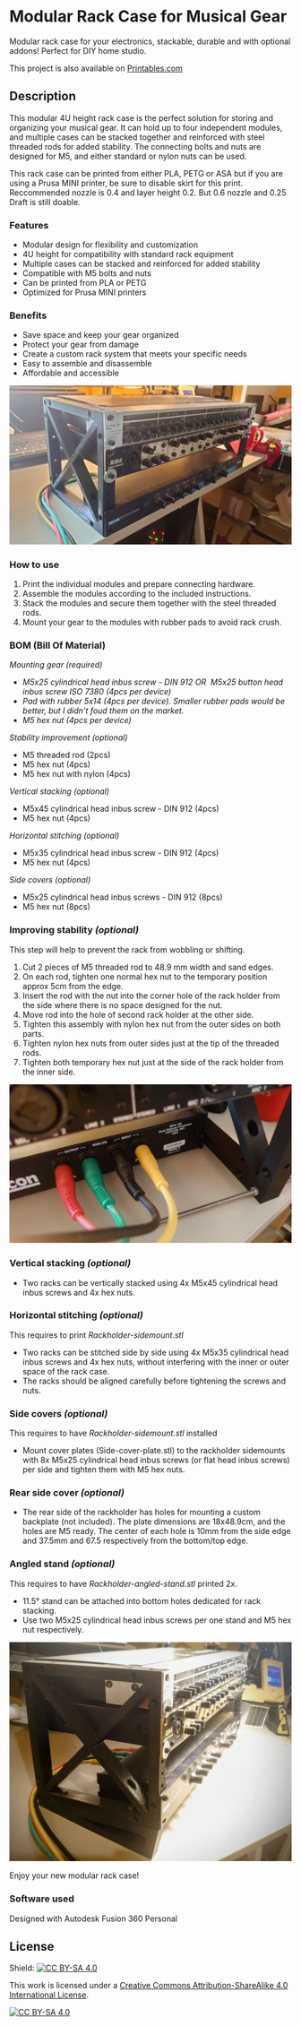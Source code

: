 # Modular Rack Case for Musical Gear

Modular rack case for your electronics, stackable, durable and with optional addons! Perfect for DIY home studio.

This project is also available on [Printables.com](https://www.printables.com/model/629175-modular-rack-case-for-musical-gear)

## Description

This modular 4U height rack case is the perfect solution for storing and organizing your musical gear. It can hold up to four independent modules, and multiple cases can be stacked together and reinforced with steel threaded rods for added stability. The connecting bolts and nuts are designed for M5, and either standard or nylon nuts can be used.

This rack case can be printed from either PLA, PETG or ASA but if you are using a Prusa MINI printer, be sure to disable skirt for this print. Reccommended nozzle is 0.4 and layer height 0.2. But 0.6 nozzle and 0.25 Draft is still doable.

### Features

-   Modular design for flexibility and customization
-   4U height for compatibility with standard rack equipment
-   Multiple cases can be stacked and reinforced for added stability
-   Compatible with M5 bolts and nuts
-   Can be printed from PLA or PETG
-   Optimized for Prusa MINI printers

### Benefits

-   Save space and keep your gear organized
-   Protect your gear from damage
-   Create a custom rack system that meets your specific needs
-   Easy to assemble and disassemble
-   Affordable and accessible

![](https://github.com/ceskytunak/3dprint/blob/main/rack-holder/assets/DSC_3336.JPG)

### How to use

1.  Print the individual modules and prepare connecting hardware.
2.  Assemble the modules according to the included instructions.
3.  Stack the modules and secure them together with the steel threaded rods.
4.  Mount your gear to the modules with rubber pads to avoid rack crush.

### BOM (Bill Of Material)

*Mounting gear (required)*

-   *M5x25 cylindrical head inbus screw - DIN 912 OR  M5x25 button head inbus screw ISO 7380 (4pcs per device)*
-   *Pad with rubber 5x14 (4pcs per device). Smaller rubber pads would be better, but I didn't foud them on the market.*
-   *M5 hex nut (4pcs per device)*

*Stability improvement (optional)*

-   M5 threaded rod (2pcs)
-   M5 hex nut (4pcs)
-   M5 hex nut with nylon (4pcs)

*Vertical stacking (optional)*

-   M5x45 cylindrical head inbus screw - DIN 912 (4pcs)
-   M5 hex nut (4pcs)

*Horizontal stitching (optional)*

-   M5x35 cylindrical head inbus screw - DIN 912 (4pcs)
-   M5 hex nut (4pcs)

*Side covers (optional)*

-   M5x25 cylindrical head inbus screws - DIN 912 (8pcs)
-   M5 hex nut (8pcs)

### Improving stability *(optional)*

This step will help to prevent the rack from wobbling or shifting.

1.  Cut 2 pieces of M5 threaded rod to 48.9 mm width and sand edges. 
2.  On each rod, tighten one normal hex nut to the temporary position approx 5cm from the edge.
3.  Insert the rod with the nut into the corner hole of the rack holder from the side where there is no space designed for the nut. 
4.  Move rod into the hole of second rack holder at the other side.
5.  Tighten this assembly with nylon hex nut from the outer sides on both parts.
6.  Tighten nylon hex nuts from outer sides just at the tip of the threaded rods.
7.  Tighten both temporary hex nut just at the side of the rack holder from the inner side.

![](https://github.com/ceskytunak/3dprint/blob/main/rack-holder/assets/DSC_3338.JPG)

### Vertical stacking *(optional)*

-   Two racks can be vertically stacked using 4x M5x45 cylindrical head inbus screws and 4x hex nuts.

### Horizontal stitching *(optional)*

This requires to print *Rackholder-sidemount.stl*

-   Two racks can be stitched side by side using 4x M5x35 cylindrical head inbus screws and 4x hex nuts, without interfering with the inner or outer space of the rack case.
-   The racks should be aligned carefully before tightening the screws and nuts.

### Side covers *(optional)*

This requires to have *Rackholder-sidemount.stl* installed

-   Mount cover plates (Side-cover-plate.stl) to the rackholder sidemounts with 8x M5x25 cylindrical head inbus screws (or flat head inbus screws) per side and tighten them with M5 hex nuts.

### Rear side cover *(optional)*

-   The rear side of the rackholder has holes for mounting a custom backplate (not included). The plate dimensions are 18x48.9cm, and the holes are M5 ready. The center of each hole is 10mm from the side edge and 37.5mm and 67.5 respectively from the bottom/top edge.

### Angled stand *(optional)*

This requires to have *Rackholder-angled-stand.stl* printed 2x.

-   11.5° stand can be attached into bottom holes dedicated for rack stacking.
-   Use two M5x25 cylindrical head inbus screws per one stand and M5 hex nut respectively.

![](https://github.com/ceskytunak/3dprint/blob/main/rack-holder/assets/DSC_3357.JPG)

Enjoy your new modular rack case!

### Software used

Designed with Autodesk Fusion 360 Personal

## License

Shield: [![CC BY-SA 4.0][cc-by-sa-shield]][cc-by-sa]

This work is licensed under a
[Creative Commons Attribution-ShareAlike 4.0 International License][cc-by-sa].

[![CC BY-SA 4.0][cc-by-sa-image]][cc-by-sa]

[cc-by-sa]: http://creativecommons.org/licenses/by-sa/4.0/
[cc-by-sa-image]: https://licensebuttons.net/l/by-sa/4.0/88x31.png
[cc-by-sa-shield]: https://img.shields.io/badge/License-CC%20BY--SA%204.0-lightgrey.svg